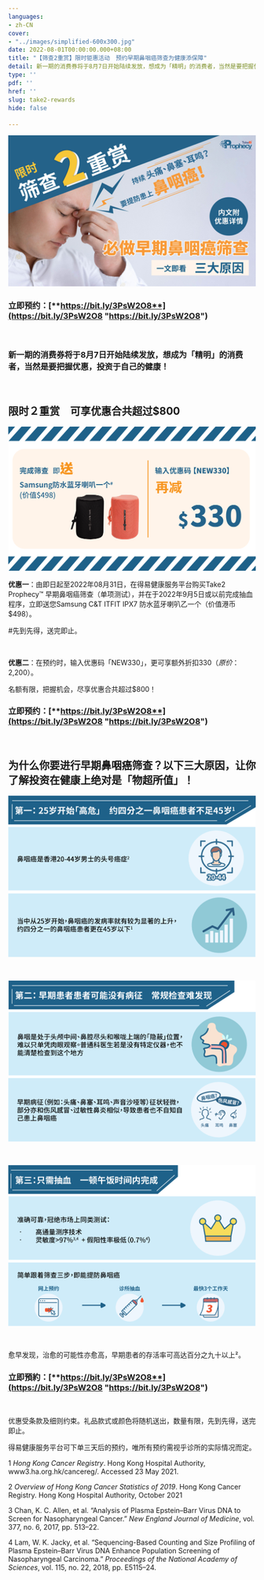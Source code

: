 ```yaml
---
languages:
- zh-CN
cover:
- "../images/simplified-600x300.jpg"
date: 2022-08-01T00:00:00.000+08:00
title: "【筛查2重赏】限时钜惠活动　预约早期鼻咽癌筛查为健康添保障"
detail: 新一期的消费券将于8月7日开始陆续发放，想成为「精明」的消费者，当然是要把握优惠，投资于自己的健康！
type: ''
pdf: ''
href: ''
slug: take2-rewards
hide: false

---
```

![](../images/simplified.jpg)

### **立即预约：**[**https://bit.ly/3PsW2O8**](https://bit.ly/3PsW2O8 "https://bit.ly/3PsW2O8")

<br/>

### 新一期的消费券将于8月7日开始陆续发放，想成为「精明」的消费者，当然是要把握优惠，投资于自己的健康！

<br/>

## **限时２重赏　可享优惠合共超过$800**

![](../images/promo_sc.png)

**优惠一**：由即日起至2022年08月31日，在得易健康服务平台购买Take2 Prophecy™ 早期鼻咽癌筛查（单项测试），并在于2022年9月5日或以前完成抽血程序，立即送您Samsung C&T ITFIT IPX7 防水蓝牙喇叭乙一个（价值港币$498）。

\#先到先得，送完即止。

<br/>

**优惠二**：在预约时，输入优惠码「NEW330」，更可享额外折扣$330 （原价：$2,200）。

名额有限，把握机会，尽享优惠合共超过$800！

### **立即预约：**[**https://bit.ly/3PsW2O8**](https://bit.ly/3PsW2O8 "https://bit.ly/3PsW2O8")

<br/>

## 为什么你要进行早期鼻咽癌筛查？以下三大原因，让你了解投资在健康上绝对是「物超所值」！

![](../images/pt1_sc.png)

<br/>

![](../images/pt2_sc_2.png)

<br/>

![](../images/pt3_sc_2.png)

<br/>

愈早发现，治愈的可能性亦愈高，早期患者的存活率可高达百分之九十以上²。

### **立即預約：**[**https://bit.ly/3PsW2O8**](https://bit.ly/3PsW2O8 "https://bit.ly/3PsW2O8")

<br/>

优惠受条款及细则约束。礼品款式或颜色将随机送出，数量有限，先到先得，送完即止。

得易健康服务平台可下单三天后的预约，唯所有预约需视乎诊所的实际情况而定。

1 _Hong Kong Cancer Registry_. Hong Kong Hospital Authority, www3.ha.org.hk/cancereg/. Accessed 23 May 2021.

2 _Overview of Hong Kong Cancer Statistics of 2019_. Hong Kong Cancer Registry. Hong Kong Hospital Authority, October 2021

3 Chan, K. C. Allen, et al. “Analysis of Plasma Epstein–Barr Virus DNA to Screen for Nasopharyngeal Cancer.” _New England Journal of Medicine_, vol. 377, no. 6, 2017, pp. 513–22.

4 Lam, W. K. Jacky, et al. “Sequencing-Based Counting and Size Profiling of Plasma Epstein–Barr Virus DNA Enhance Population Screening of Nasopharyngeal Carcinoma.” _Proceedings of the National_ _Academy of Sciences_, vol. 115, no. 22, 2018, pp. E5115–24.